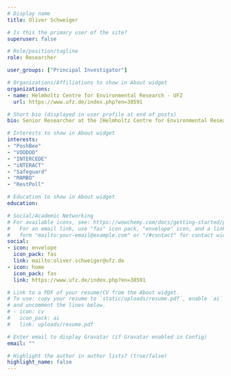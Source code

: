 ```yaml
---
# Display name
title: Oliver Schweiger

# Is this the primary user of the site?
superuser: false

# Role/position/tagline
role: Researcher

user_groups: ["Principal Investigator"]

# Organizations/Affiliations to show in About widget
organizations:
- name: Helmholtz Centre for Environmental Research - UFZ
  url: https://www.ufz.de/index.php?en=38591

# Short bio (displayed in user profile at end of posts)
bio: Senior Researcher at the [Helmholtz Centre for Environmental Research (UFZ)](https://www.ufz.de/index.php?en=38591)

# Interests to show in About widget
interests:
- "PoshBee"
- "VOODOO"
- "INTERCEDE"
- "iNTERACT"
- "Safeguard"
- "MAMBO"
- "RestPoll"

# Education to show in About widget
education: 

# Social/Academic Networking
# For available icons, see: https://wowchemy.com/docs/getting-started/page-builder/#icons
#   For an email link, use "fas" icon pack, "envelope" icon, and a link in the
#   form "mailto:your-email@example.com" or "/#contact" for contact widget.
social:
- icon: envelope
  icon_pack: fas
  link: mailto:oliver.schweiger@ufz.de
- icon: home
  icon_pack: fas
  link: https://www.ufz.de/index.php?en=38591

# Link to a PDF of your resume/CV from the About widget.
# To use: copy your resume to `static/uploads/resume.pdf`, enable `ai` icons in `params.toml`,
# and uncomment the lines below.
# - icon: cv
#   icon_pack: ai
#   link: uploads/resume.pdf

# Enter email to display Gravatar (if Gravatar enabled in Config)
email: ""

# Highlight the author in author lists? (true/false)
highlight_name: false
---
```

